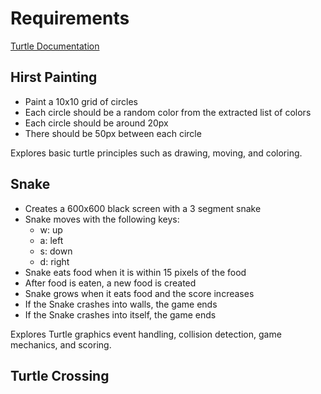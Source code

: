 # Requirements
[Turtle Documentation](https://docs.python.org/3/library/turtle.html)

## Hirst Painting
- Paint a 10x10 grid of circles
- Each circle should be a random color from the extracted list of colors
- Each circle should be around 20px 
- There should be 50px between each circle

Explores basic turtle principles such as drawing, moving, and coloring.

## Snake
- Creates a 600x600 black screen with a 3 segment snake
- Snake moves with the following keys:
    - w: up
    - a: left
    - s: down
    - d: right
- Snake eats food when it is within 15 pixels of the food
- After food is eaten, a new food is created
- Snake grows when it eats food and the score increases
- If the Snake crashes into walls, the game ends
- If the Snake crashes into itself, the game ends

Explores Turtle graphics event handling, collision detection, game mechanics, and scoring.

## Turtle Crossing